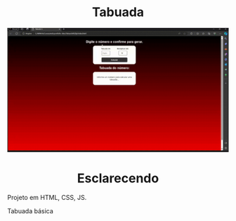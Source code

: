 # <div align="center">Tabuada</div>

![](https://github.com/nabucoanalista/portfolio-sites/blob/main/Tabuada%20js/most.gif)

# <div align="center">Esclarecendo</div>

<p>Projeto em HTML, CSS, JS.</p> 
Tabuada básica
